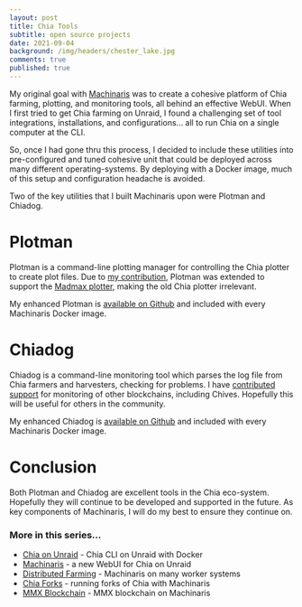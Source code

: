 ```yaml
---
layout: post
title: Chia Tools
subtitle: open source projects
date: 2021-09-04
background: /img/headers/chester_lake.jpg
comments: true
published: true
---
```


My original goal with [Machinaris](/2021/05/21/unraid-chia-machinaris/) was to create a cohesive platform of Chia farming, plotting, and monitoring tools, all behind an effective WebUI.  When I first tried to get Chia farming on Unraid, I found a challenging set of tool integrations, installations, and configurations... all to run Chia on a single computer at the CLI.  

So, once I had gone thru this process, I decided to include these utilities into pre-configured and tuned cohesive unit that could be deployed across many different operating-systems.  By deploying with a Docker image, much of this setup and configuration headache is avoided.

Two of the key utilities that I built Machinaris upon were Plotman and Chiadog.

# Plotman

Plotman is a command-line plotting manager for controlling the Chia plotter to create plot files. Due to [my contribution](https://github.com/ericaltendorf/plotman/pull/797), Plotman was extended to support the [Madmax plotter](https://github.com/madMAx43v3r/chia-plotter), making the old Chia plotter irrelevant.  

My enhanced Plotman is [available on Github](https://github.com/guydavis/plotman/tree/development) and included with every Machinaris Docker image.

# Chiadog

Chiadog is a command-line monitoring tool which parses the log file from Chia farmers and harvesters, checking for problems.  I have [contributed support](https://github.com/martomi/chiadog/pull/302) for monitoring of other blockchains, including Chives. Hopefully this will be useful for others in the community.

My enhanced Chiadog is [available on Github](https://github.com/guydavis/chiadog/tree/dev) and included with every Machinaris Docker image.

# Conclusion

Both Plotman and Chiadog are excellent tools in the Chia eco-system.  Hopefully they will continue to be developed and supported in the future.  As key components of Machinaris, I will do my best to ensure they continue on.

### More in this series...
* [Chia on Unraid](/2021/04/30/unraid-chia-plotting-farming/) - Chia CLI on Unraid with Docker
* [Machinaris](/2021/05/21/unraid-chia-machinaris/) - a new WebUI for Chia on Unraid
* [Distributed Farming](/2021/06/29/machinaris-distributed/) - Machinaris on many worker systems
* [Chia Forks](/2021/10/13/chia-forks/) - running forks of Chia with Machinaris
* [MMX Blockchain](/2021/12/31/mmx-blockchain/) - MMX blockchain on Machinaris